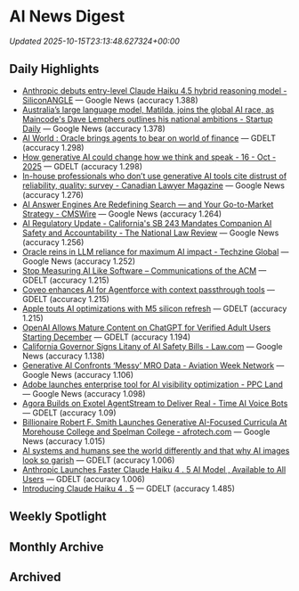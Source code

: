 # AI News Digest

_Updated 2025-10-15T23:13:48.627324+00:00_

## Daily Highlights

- [Anthropic debuts entry-level Claude Haiku 4.5 hybrid reasoning model - SiliconANGLE](./daily/683f42627dce4543.md) — Google News (accuracy 1.388)
- [Australia’s large language model, Matilda, joins the global AI race, as Maincode's Dave Lemphers outlines his national ambitions - Startup Daily](./daily/cbb0a5ac1697dfc8.md) — Google News (accuracy 1.378)
- [AI World : Oracle brings agents to bear on world of finance](./daily/ca42f626ecdb94d8.md) — GDELT (accuracy 1.298)
- [How generative AI could change how we think and speak - 16 - Oct - 2025](./daily/31376620a2817ffd.md) — GDELT (accuracy 1.298)
- [In-house professionals who don’t use generative AI tools cite distrust of reliability, quality: survey - Canadian Lawyer Magazine](./daily/10be2d7e92712085.md) — Google News (accuracy 1.276)
- [AI Answer Engines Are Redefining Search — and Your Go-to-Market Strategy - CMSWire](./daily/0ccb0331a0a2971d.md) — Google News (accuracy 1.264)
- [AI Regulatory Update - California's SB 243 Mandates Companion AI Safety and Accountability - The National Law Review](./daily/58928e29fed55e02.md) — Google News (accuracy 1.256)
- [Oracle reins in LLM reliance for maximum AI impact - Techzine Global](./daily/20ae7086915f3a8f.md) — Google News (accuracy 1.252)
- [Stop Measuring AI Like Software – Communications of the ACM](./daily/41a4ce96195b7e85.md) — GDELT (accuracy 1.215)
- [Coveo enhances AI for Agentforce with context passthrough tools](./daily/f66e99498245d673.md) — GDELT (accuracy 1.215)
- [Apple touts AI optimizations with M5 silicon refresh](./daily/a978a4ac850a2464.md) — GDELT (accuracy 1.215)
- [OpenAI Allows Mature Content on ChatGPT for Verified Adult Users Starting December](./daily/98e0dd1276b968bf.md) — GDELT (accuracy 1.194)
- [California Governor Signs Litany of AI Safety Bills - Law.com](./daily/fa20a5a24efc39ad.md) — Google News (accuracy 1.138)
- [Generative AI Confronts ‘Messy’ MRO Data - Aviation Week Network](./daily/04a21b6c4755152f.md) — Google News (accuracy 1.106)
- [Adobe launches enterprise tool for AI visibility optimization - PPC Land](./daily/c7879aa25d86f193.md) — Google News (accuracy 1.098)
- [Agora Builds on Exotel AgentStream to Deliver Real - Time AI Voice Bots](./daily/a92ea57b318ae10b.md) — GDELT (accuracy 1.09)
- [Billionaire Robert F. Smith Launches Generative AI-Focused Curricula At Morehouse College and Spelman College - afrotech.com](./daily/5881aae6ba65f3a1.md) — Google News (accuracy 1.015)
- [AI systems and humans  see  the world differently and that why AI images look so garish](./daily/bd4f033e1b4a1eb5.md) — GDELT (accuracy 1.006)
- [Anthropic Launches Faster Claude Haiku 4 . 5 AI Model , Available to All Users](./daily/b4cf8f9730b4c23e.md) — GDELT (accuracy 1.006)
- [Introducing Claude Haiku 4 . 5](./daily/e99bd76836c10fea.md) — GDELT (accuracy 1.485)

## Weekly Spotlight


## Monthly Archive


## Archived
